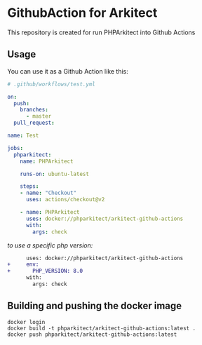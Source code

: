 # GithubAction for Arkitect

This repository is created for run PHPArkitect into Github Actions

## Usage
You can use it as a Github Action like this:

```yaml
# .github/workflows/test.yml 

on:
  push:
    branches:
      - master
  pull_request:

name: Test

jobs:
  phparkitect:
    name: PHPArkitect

    runs-on: ubuntu-latest

    steps:
    - name: "Checkout"
      uses: actions/checkout@v2

    - name: PHPArkitect
      uses: docker://phparkitect/arkitect-github-actions
      with:
        args: check
```

_to use a specific php version:_
```diff
      uses: docker://phparkitect/arkitect-github-actions
+     env:
+       PHP_VERSION: 8.0
      with:
        args: check
```

## Building and pushing the docker image

```
docker login
docker build -t phparkitect/arkitect-github-actions:latest .
docker push phparkitect/arkitect-github-actions:latest
```
